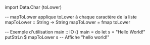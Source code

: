 import Data.Char (toLower)

-- mapToLower applique toLower à chaque caractère de la liste
mapToLower :: String -> String
mapToLower = fmap toLower

-- Exemple d'utilisation
main :: IO ()
main = do
    let s = "Hello World!"
    putStrLn $ mapToLower s  -- Affiche "hello world!"
